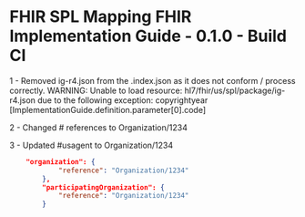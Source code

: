 # FHIR SPL Mapping FHIR Implementation Guide - 0.1.0 - Build CI

1 - Removed ig-r4.json from the .index.json as it does not conform / process correctly. 
WARNING: Unable to load resource: hl7/fhir/us/spl/package/ig-r4.json due to the following exception: copyrightyear [ImplementationGuide.definition.parameter[0].code]

2 - Changed # references to Organization/1234 

3 - Updated #usagent to Organization/1234

``` json 
    "organization": {
            "reference": "Organization/1234"
        },
        "participatingOrganization": {
            "reference": "Organization/1234"
        }
```